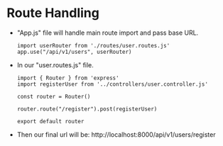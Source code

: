 # Route Handling

- "App.js" file will handle main route import and pass base URL.
  ```
  import userRouter from './routes/user.routes.js'
  app.use("/api/v1/users", userRouter)
  ```

- In our "user.routes.js" file.
  ```
  import { Router } from 'express'
  import registerUser from '../controllers/user.controller.js'

  const router = Router()

  router.route("/register").post(registerUser)

  export default router
  ```


- Then our final url will be: http://localhost:8000/api/v1/users/register
